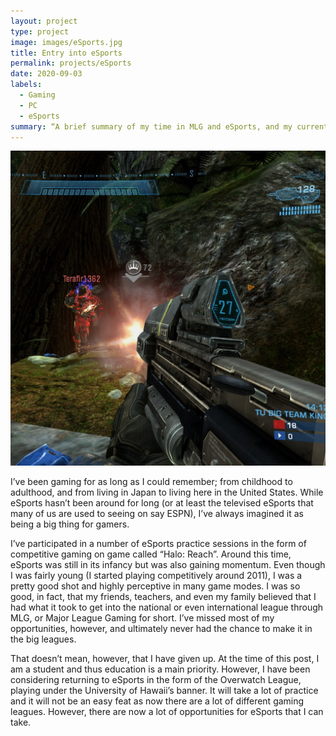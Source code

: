 ```yaml
---
layout: project
type: project
image: images/eSports.jpg
title: Entry into eSports
permalink: projects/eSports
date: 2020-09-03
labels:
  - Gaming
  - PC
  - eSports
summary: “A brief summary of my time in MLG and eSports, and my current plans for future eSports events”
---
```


<img class="ui medium right floated rounded image" src="/images/eSports.jpg">

I’ve been gaming for as long as I could remember; from childhood to adulthood, and from living in Japan to living here in the United States. While eSports hasn’t been around for long (or at least the televised eSports that many of us are used to seeing on say ESPN), I’ve always imagined it as being a big thing for gamers.

I’ve participated in a number of eSports practice sessions in the form of competitive gaming on game called “Halo: Reach”. Around this time, eSports was still in its infancy but was also gaining momentum. Even though I was fairly young (I started playing competitively around 2011), I was a pretty good shot and highly perceptive in many game modes. I was so good, in fact, that my friends, teachers, and even my family believed that I had what it took to get into the national or even international league through MLG, or Major League Gaming for short. I’ve missed most of my opportunities, however, and ultimately never had the chance to make it in the big leagues.

That doesn’t mean, however, that I have given up. At the time of this post, I am a student and thus education is a main priority. However, I have been considering returning to eSports in the form of the Overwatch League, playing under the University of Hawaii’s banner. It will take a lot of practice and it will not be an easy feat as now there are a lot of different gaming leagues. However, there are now a lot of opportunities for eSports that I can take.
